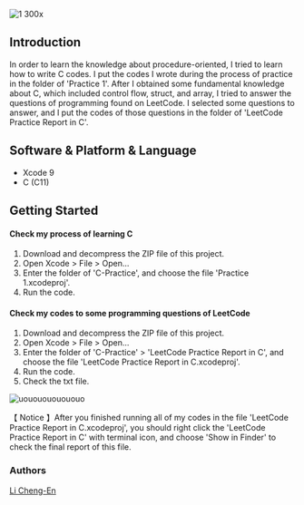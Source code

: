 ![1 300x](https://user-images.githubusercontent.com/32284698/42152469-c6473600-7e12-11e8-8065-bbadddde609c.png)
## Introduction

In order to learn the knowledge about procedure-oriented, I tried to learn how to write C codes. I put the codes I wrote during the process of practice in the folder of 'Practice 1'. After I obtained some fundamental knowledge about C, which included control flow, struct, and array, I tried to answer the questions of programming found on LeetCode. I selected some questions to answer, and I put the codes of those questions in the folder of 'LeetCode Practice Report in C'.

## Software & Platform & Language

* Xcode 9
* C (C11)

## Getting Started
#### Check my process of learning C
1. Download and decompress the ZIP file of this project.
2. Open Xcode > File > Open...
3. Enter the folder of 'C-Practice', and choose the file 'Practice 1.xcodeproj'.
4. Run the code.

#### Check my codes to some programming questions of LeetCode
1. Download and decompress the ZIP file of this project.
2. Open Xcode > File > Open...
3. Enter the folder of 'C-Practice' > 'LeetCode Practice Report in C', and choose the file 'LeetCode Practice Report in C.xcodeproj'.
4. Run the code.
5. Check the txt file.




![uououououououo](https://user-images.githubusercontent.com/32284698/42263627-32066aa2-7fa1-11e8-994f-01ae42159f59.png)


【 Notice 】After you finished running all of my codes in the file 'LeetCode Practice Report in C.xcodeproj', you should right click the 'LeetCode Practice Report in C' with terminal icon, and choose 'Show in Finder' to check the final report of this file.

### Authors

[Li Cheng-En](https://www.linkedin.com/in/li-cheng-en/)
